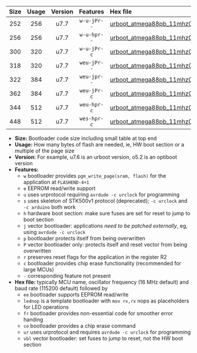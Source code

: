 |Size|Usage|Version|Features|Hex file|
|:-:|:-:|:-:|:-:|:--|
|252|256|u7.7|`w-u-jPr--`|[urboot_atmega88pb_11mhz0592_57600bps_lednop_ur_vbl.hex](https://raw.githubusercontent.com/stefanrueger/urboot.hex/main/mcus/atmega88pb/fcpu_11mhz0592/57600_bps/urboot_atmega88pb_11mhz0592_57600bps_lednop_ur_vbl.hex)|
|256|256|u7.7|`w-u-hpr--`|[urboot_atmega88pb_11mhz0592_57600bps_lednop_fr_ur.hex](https://raw.githubusercontent.com/stefanrueger/urboot.hex/main/mcus/atmega88pb/fcpu_11mhz0592/57600_bps/urboot_atmega88pb_11mhz0592_57600bps_lednop_fr_ur.hex)|
|300|320|u7.7|`w-u-jPr-c`|[urboot_atmega88pb_11mhz0592_57600bps_lednop_fr_ce_ur_vbl.hex](https://raw.githubusercontent.com/stefanrueger/urboot.hex/main/mcus/atmega88pb/fcpu_11mhz0592/57600_bps/urboot_atmega88pb_11mhz0592_57600bps_lednop_fr_ce_ur_vbl.hex)|
|318|320|u7.7|`weu-jPr--`|[urboot_atmega88pb_11mhz0592_57600bps_ee_lednop_ur_vbl.hex](https://raw.githubusercontent.com/stefanrueger/urboot.hex/main/mcus/atmega88pb/fcpu_11mhz0592/57600_bps/urboot_atmega88pb_11mhz0592_57600bps_ee_lednop_ur_vbl.hex)|
|322|384|u7.7|`weu-jpr--`|[urboot_atmega88pb_11mhz0592_57600bps_ee_lednop_fr_ur_vbl.hex](https://raw.githubusercontent.com/stefanrueger/urboot.hex/main/mcus/atmega88pb/fcpu_11mhz0592/57600_bps/urboot_atmega88pb_11mhz0592_57600bps_ee_lednop_fr_ur_vbl.hex)|
|362|384|u7.7|`weu-jPr-c`|[urboot_atmega88pb_11mhz0592_57600bps_ee_lednop_fr_ce_ur_vbl.hex](https://raw.githubusercontent.com/stefanrueger/urboot.hex/main/mcus/atmega88pb/fcpu_11mhz0592/57600_bps/urboot_atmega88pb_11mhz0592_57600bps_ee_lednop_fr_ce_ur_vbl.hex)|
|344|512|u7.7|`weu-hpr-c`|[urboot_atmega88pb_11mhz0592_57600bps_ee_lednop_fr_ce_ur.hex](https://raw.githubusercontent.com/stefanrueger/urboot.hex/main/mcus/atmega88pb/fcpu_11mhz0592/57600_bps/urboot_atmega88pb_11mhz0592_57600bps_ee_lednop_fr_ce_ur.hex)|
|448|512|u7.7|`wes-hpr-c`|[urboot_atmega88pb_11mhz0592_57600bps_ee_lednop_fr_ce.hex](https://raw.githubusercontent.com/stefanrueger/urboot.hex/main/mcus/atmega88pb/fcpu_11mhz0592/57600_bps/urboot_atmega88pb_11mhz0592_57600bps_ee_lednop_fr_ce.hex)|

- **Size:** Bootloader code size including small table at top end
- **Usage:** How many bytes of flash are needed, ie, HW boot section or a multiple of the page size
- **Version:** For example, u7.6 is an urboot version, o5.2 is an optiboot version
- **Features:**
  + `w` bootloader provides `pgm_write_page(sram, flash)` for the application at `FLASHEND-4+1`
  + `e` EEPROM read/write support
  + `u` uses urprotocol requiring `avrdude -c urclock` for programming
  + `s` uses skeleton of STK500v1 protocol (deprecated); `-c urclock` and `-c arduino` both work
  + `h` hardware boot section: make sure fuses are set for reset to jump to boot section
  + `j` vector bootloader: applications *need to be patched externally*, eg, using `avrdude -c urclock`
  + `p` bootloader protects itself from being overwritten
  + `P` vector bootloader only: protects itself and reset vector from being overwritten
  + `r` preserves reset flags for the application in the register R2
  + `c` bootloader provides chip erase functionality (recommended for large MCUs)
  + `-` corresponding feature not present
- **Hex file:** typically MCU name, oscillator frequency (16 MHz default) and baud rate (115200 default) followed by
  + `ee` bootloader supports EEPROM read/write
  + `lednop` is a template bootloader with `mov rx,rx` nops as placeholders for LED operations
  + `fr` bootloader provides non-essential code for smoother error handing
  + `ce` bootloader provides a chip erase command
  + `ur` uses urprotocol and requires `avrdude -c urclock` for programming
  + `vbl` vector bootloader: set fuses to jump to reset, not the HW boot section
